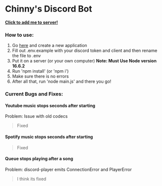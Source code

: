 # Chinny's Discord Bot

**[Click to add me to server!](https://discord.com/api/oauth2/authorize?client_id=807085572388421682&permissions=8&scope=bot%20applications.commands)**

### How to use:
1. Go [here](https://discord.com/developers/applications/) and create a new application
2. Fill out .env.example with your discord token and client and then rename the file to .env
3. Put it on a server (or your own computer)
**Note: Must Use Node version 16.6.2**
5. Run 'npm install' (or 'npm i')
6. Make sure there is no errors
7. After all that, run 'node main.js' and there you go!

### Current Bugs and Fixes:

#### **Youtube music stops seconds after starting**

Problem: Issue with old codecs
 > Fixed

 #### **Spotify music stops seconds after starting**
 > Fixed

#### **Queue stops playing after a song**
 
 Problem: discord-player emits ConnectionError and PlayerError
 > I think its fixed